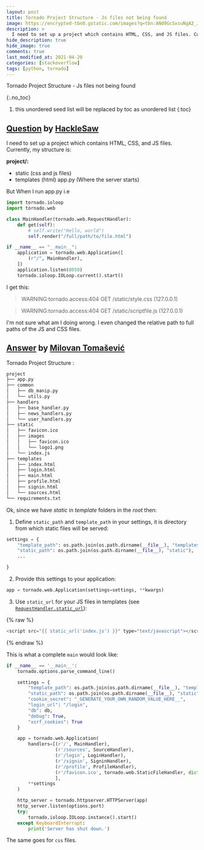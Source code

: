 ```yaml
---
layout: post
title: Tornado Project Structure - Js files not being found
image: https://encrypted-tbn0.gstatic.com/images?q=tbn:ANd9GcSxsuNgA2_J9lRj3yQD1tdwrL1ASkY1RjE_UapdJfULArLigerArg0rST0qFbWmAnRZ9Qw&usqp=CAU
description: >
  I need to set up a project which contains HTML, CSS, and JS files. Currently, my structure
hide_description: true
hide_image: true
comments: true
last_modified_at: 2021-04-20
categories: [stackoverflow]
tags: [python, tornado]
---
```


Tornado Project Structure - Js files not being found

{:.no_toc}
1. this unordered seed list will be replaced by toc as unordered list
{:toc}

## [Question](https://stackoverflow.com/questions/62286276/tornado-project-structure-js-files-not-being-found) by [HackleSaw](https://stackoverflow.com/users/11785644/hacklesaw)

I need to set up a project which contains HTML, CSS, and JS files. Currently, my structure is:

**project/:** 

 - static (css and js files)
 - templates (html)
app.py (Where the server starts)

But When I run app.py i.e
```py
import tornado.ioloop
import tornado.web

class MainHandler(tornado.web.RequestHandler):
    def get(self):
        # self.write("Hello, world")
        self.render("/full/path/to/file.html")

if __name__ == "__main__":
    application = tornado.web.Application([
        (r"/", MainHandler),
    ])
    application.listen(8050)
    tornado.ioloop.IOLoop.current().start()
```
I get this:

>WARNING:tornado.access:404 GET /static/style.css (127.0.0.1) 

>WARNING:tornado.access:404 GET /static/scriptfile.js (127.0.0.1) 

I'm not sure what am I doing wrong. I even changed the relative path to full paths of the JS and CSS files.


## [Answer](https://stackoverflow.com/a/65655346/13155046) by [Milovan Tomašević](https://stackoverflow.com/users/13155046/milovan-tomašević)

Tornado Project Structure :

```sh
project
├── app.py
├── common
│   ├── db_manip.py
│   └── utils.py
├── handlers
│   ├── base_handler.py
│   ├── news_handlers.py
│   └── user_handlers.py
├── static
│   ├── favicon.ico
│   ├── images
│   │   ├── favicon.ico
│   │   └── logo1.png
│   └── index.js
├── templates
│   ├── index.html
│   ├── login.html
│   ├── main.html
│   ├── profile.html
│   ├── signin.html
│   └── sources.html
└── requirements.txt
```

Ok, since we have _static_ in _template_ folders in the _root_ then:
1. Define `static_path` and `template_path` in your settings, it is directory from which static files will be served:

```py
settings = {
    "template_path": os.path.join(os.path.dirname(__file__), "templates"),
    "static_path": os.path.join(os.path.dirname(__file__), "static"),
    ...

}
```

2. Provide this settings to your application:

```py
app = tornado.web.Application(settings=settings, **kwargs)
```

3. Use `static_url` for your JS files in templates (see [`RequestHandler.static_url`][1]):

{% raw %}
```js
<script src="{{ static_url('index.js') }}" type="text/javascript"></script>
```
{% endraw %}

This is what a complete `main` would look like:

```py
if __name__ == '__main__':
    tornado.options.parse_command_line()

    settings = {
        "template_path": os.path.join(os.path.dirname(__file__), "templates"),
        "static_path": os.path.join(os.path.dirname(__file__), "static"),
        "cookie_secret": "_GENERATE_YOUR_OWN_RANDOM_VALUE_HERE__",
        "login_url": "/login",
        "db": db,
        "debug": True,
        "xsrf_cookies": True
    }

    app = tornado.web.Application(
        handlers=[(r'/', MainHandler),
                  (r'/sources', SourceHandler),
                  (r'/login', LoginHandler),
                  (r'/signin', SigninHandler),
                  (r'/profile', ProfileHandler),
                  (r'/favicon.ico', tornado.web.StaticFileHandler, dict(path=settings['static_path'])),
                  ],
        **settings
    )

    http_server = tornado.httpserver.HTTPServer(app)
    http_server.listen(options.port)
    try:
        tornado.ioloop.IOLoop.instance().start()
    except KeyboardInterrupt:
        print('Server has shut down.')

```

The same goes for `css` files.


  [1]: https://www.tornadoweb.org/en/latest/web.html#tornado.web.RequestHandler.static_url